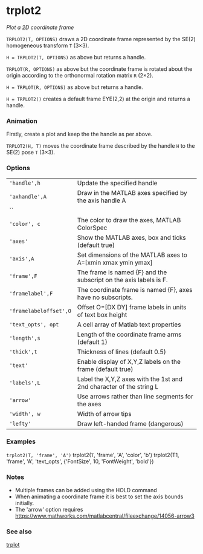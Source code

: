 ---
---
# trplot2
_Plot a 2D coordinate frame_


```TRPLOT2(T, OPTIONS)``` draws a 2D coordinate frame represented by the SE(2)
homogeneous transform `T` (3&times;3).


```H = TRPLOT2(T, OPTIONS)``` as above but returns a handle.


```TRPLOT(R, OPTIONS)``` as above but the coordinate frame is rotated about the
origin according to the orthonormal rotation matrix `R` (2&times;2).


```H = TRPLOT(R, OPTIONS)``` as above but returns a handle.


```H = TRPLOT2()``` creates a default frame EYE(2,2) at the origin and returns a
handle.
### Animation


Firstly, create a plot and keep the the handle as per above.


```TRPLOT2(H, T)``` moves the coordinate frame described by the handle `H` to
the SE(2) pose `T` (3&times;3).
### Options

| | |
|---|---|
| `'handle',h` | Update the specified handle |
| `'axhandle',A` | Draw in the MATLAB axes specified by the axis handle A |
| `` |  |
| `'color', c` | The color to draw the axes, MATLAB ColorSpec |
| `'axes'` | Show the MATLAB axes, box and ticks (default true) |
| `'axis',A` | Set dimensions of the MATLAB axes to A=[xmin xmax ymin ymax] |
| `'frame',F` | The frame is named {F} and the subscript on the axis labels is F. |
| `'framelabel',F` | The coordinate frame is named {F}, axes have no subscripts. |
| `'framelabeloffset',O` | Offset O=[DX DY] frame labels in units of text box height |
| `'text_opts', opt` | A cell array of Matlab text properties |
| `'length',s` | Length of the coordinate frame arms (default 1) |
| `'thick',t` | Thickness of lines (default 0.5) |
| `'text'` | Enable display of X,Y,Z labels on the frame (default true) |
| `'labels',L` | Label the X,Y,Z axes with the 1st and 2nd character of the string L |
| `'arrow'` | Use arrows rather than line segments for the axes |
| `'width', w` | Width of arrow tips |
| `'lefty'` | Draw left-handed frame (dangerous) |


### Examples


```trplot2(T, 'frame', 'A')```
trplot2(`T`, 'frame', 'A', 'color', 'b')
trplot2(T1, 'frame', 'A', 'text_opts', {'FontSize', 10, 'FontWeight', 'bold'})
### Notes
* Multiple frames can be added using the HOLD command
* When animating a coordinate frame it is best to set the axis bounds initially.
* The 'arrow' option requires https://www.mathworks.com/matlabcentral/fileexchange/14056-arrow3

### See also

[trplot](trplot.md)
